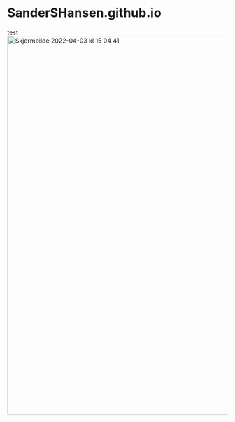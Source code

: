 # SanderSHansen.github.io


test
<img width="865" alt="Skjermbilde 2022-04-03 kl  15 04 41" src="https://user-images.githubusercontent.com/67323454/161446564-d1f821b7-8ce3-4212-b14f-45d7385b338b.png">
